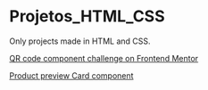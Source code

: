 # Projetos_HTML_CSS
Only projects made in HTML and CSS.

<a href="https://rsajr.github.io/Projetos_HTML_CSS/QR%20Code%20Main/">QR code component challenge on Frontend Mentor</a>

<a href="https://github.com/Rsajr/Projetos_HTML_CSS/blob/main/Product%20preview%20card%20component/">Product preview Card component</a>
